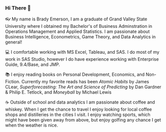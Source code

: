 ### Hi There 👋

👓 My name is Brady Emerson, I am a graduate of Grand Valley State University where I obtained my Bachelor's of Business Adminstration in Operations Management and Applied Statistics. I am passionate about Business Intelligence, Econometrics, Game Theory, and Data Analytics in general! 

💻 I comfortable working with MS Excel, Tableau, and SAS. I do most of my work in SAS Studio, however I do have experience working with Enterprise Guide, 9.4/Base, and JMP.

📚 I enjoy reading books on Personal Development, Economics, and Non-Fiction. Currently my favorite reads has been _Atomic Habits_ by James CLear, _Superforecasting: The Art and Science of Predicting_ by Dan Gardner & Philip E. Tetlock, and _Moneyball_ by Michael Lewis

☕ Outside of school and data analytics I am passionate about coffee and whiskey. When I get the chance to travel I enjoy looking for local coffee shops and distilleries in the cities I visit. I enjoy watching sports, which might have been given away from above, but enjoy golfing any chance I get when the weather is nice.
